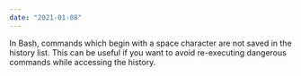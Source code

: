 ```yaml
---
date: "2021-01-08"
---
```


In Bash, commands which begin with a space character are not saved in the history list. This can be useful if you want to avoid re-executing dangerous commands while accessing the history.
